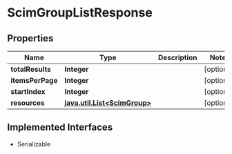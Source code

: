 

# ScimGroupListResponse


## Properties

Name | Type | Description | Notes
------------ | ------------- | ------------- | -------------
**totalResults** | **Integer** |  |  [optional]
**itemsPerPage** | **Integer** |  |  [optional]
**startIndex** | **Integer** |  |  [optional]
**resources** | [**java.util.List&lt;ScimGroup&gt;**](ScimGroup.md) |  |  [optional]


## Implemented Interfaces

* Serializable


